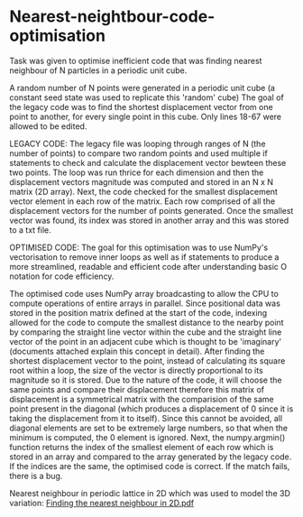 # Nearest-neightbour-code-optimisation
Task was given to optimise inefficient code that was finding nearest neighbour of N particles in a periodic unit cube. 

A random number of N points were generated in a periodic unit cube (a constant seed state was used to replicate this 'random' cube)
The goal of the legacy code was to find the shortest displacement vector from one point to another, for every single point in this cube.
Only lines 18-67 were allowed to be edited.

LEGACY CODE:
The legacy file was looping through ranges of N (the number of points) to compare two random points and used multiple if statements to check and calculate the displacement vector bewteen these two points. 
The loop was run thrice for each dimension and then the displacement vectors magnitude was computed and stored in an N x N matrix (2D array).
Next, the code checked for the smallest displacement vector element in each row of the matrix. Each row comprised of all the displacement vectors for the number of points generated.
Once the smallest vector was found, its index was stored in another array and this was stored to a txt file. 

OPTIMISED CODE:
The goal for this optimisation was to use NumPy's vectorisation to remove inner loops as well as if statements to produce a more streamlined, readable and efficient code after understanding basic O notation for code efficiency.

The optimised code uses NumPy array broadcasting to allow the CPU to compute operations of entire arrays in parallel. Since positional data was stored in the position matrix defined at the start of the code, indexing allowed for the code to compute the smallest distance to the nearby point by comparing the straight line vector within the cube and the straight line vector of the point in an adjacent cube which is thought to be 'imaginary' (documents attached explain this concept in detail).
After finding the shortest displacement vector to the point, instead of calculating its square root within a loop, the size of the vector is directly proportional to its magnitude so it is stored. 
Due to the nature of the code, it will choose the same points and compare their displacement therefore this matrix of displacement is a symmetrical matrix with the comparision of the same point present in the diagonal (which produces a displacement of 0 since it is taking the displacement from it to itself). Since this cannot be avoided, all diagonal elements are set to be extremely large numbers, so that when the minimum is computed, the 0 element is ignored.
Next, the numpy.argmin() function returns the index of the smallest element of each row which is stored in an array and compared to the array generated by the legacy code. If the indices are the same, the optimised code is correct. If the match fails, there is a bug.

Nearest neighbour in periodic lattice in 2D which was used to model the 3D variation:
[Finding the nearest neighbour in 2D.pdf](https://github.com/Hashim332/Nearest-neightbour-code-optimisation/files/10013777/Finding.the.nearest.neighbour.in.2D.pdf) 
